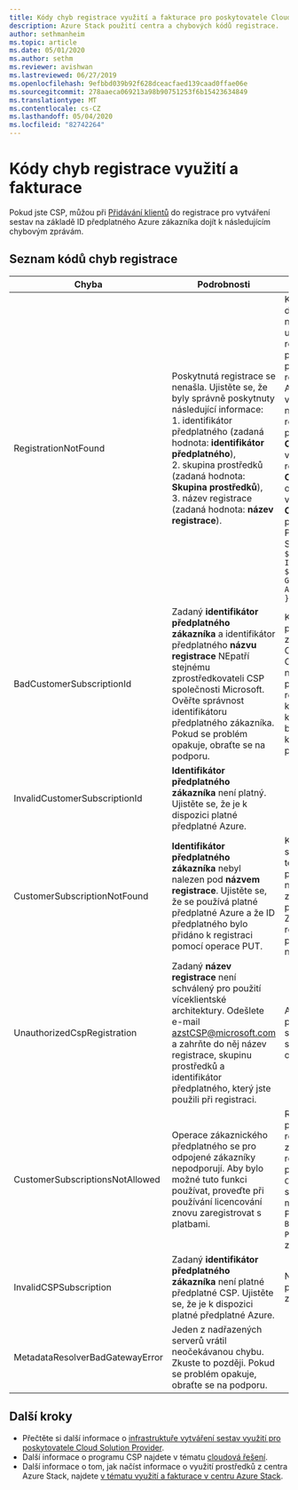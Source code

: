 ```yaml
---
title: Kódy chyb registrace využití a fakturace pro poskytovatele Cloud Solution Providers pro Azure Stack hub
description: Azure Stack použití centra a chybových kódů registrace.
author: sethmanheim
ms.topic: article
ms.date: 05/01/2020
ms.author: sethm
ms.reviewer: avishwan
ms.lastreviewed: 06/27/2019
ms.openlocfilehash: 9efbbd039b92f628dceacfaed139caad0ffae06e
ms.sourcegitcommit: 278aaeca069213a98b90751253f6b15423634849
ms.translationtype: MT
ms.contentlocale: cs-CZ
ms.lasthandoff: 05/04/2020
ms.locfileid: "82742264"
---
```

# <a name="usage-and-billing-registration-error-codes"></a>Kódy chyb registrace využití a fakturace

Pokud jste CSP, můžou při [Přidávání klientů](azure-stack-csp-ref-operations.md#add-tenant-to-registration) do registrace pro vytváření sestav na základě ID předplatného Azure zákazníka dojít k následujícím chybovým zprávám.

## <a name="list-of-registration-error-codes"></a>Seznam kódů chyb registrace

| Chyba                           | Podrobnosti                                                                                                                                                                                                                                                                                                                           | Komentáře                                                                                                                                                                                                                                                                                                                                                                                                                                                                                                                                                                                                            |
|---------------------------------|-----------------------------------------------------------------------------------------------------------------------------------------------------------------------------------------------------------------------------------------------------------------------------------------------------------------------------------|---------------------------------------------------------------------------------------------------------------------------------------------------------------------------------------------------------------------------------------------------------------------------------------------------------------------------------------------------------------------------------------------------------------------------------------------------------------------------------------------------------------------------------------------------------------------------------------------------------------------|
| RegistrationNotFound            | Poskytnutá registrace se nenašla. Ujistěte se, že byly správně poskytnuty následující informace:<br>1. identifikátor předplatného (zadaná hodnota: **identifikátor předplatného**),<br>2. skupina prostředků (zadaná hodnota: **Skupina prostředků**),<br>3. název registrace (zadaná hodnota: **název registrace**).                             | K této chybě obvykle dochází v případě, že nejsou správné informace ukazující na počáteční registraci. Pokud potřebujete ověřit skupinu prostředků a název registrace, najdete je v Azure Portal uvedením všech prostředků. Pokud najdete více než jeden registrační prostředek, podívejte se na **CloudDeploymentID** ve vlastnostech a vyberte registraci, jejíž **CloudDeploymentID** odpovídá vašemu cloudu. K vyhledání **CloudDeploymentID**můžete použít tento příkaz PowerShellu v centru Azure Stack:<br>`$azureStackStampInfo = Invoke-Command -Session $session -ScriptBlock { Get-AzureStackStampInformation }` |
| BadCustomerSubscriptionId       | Zadaný **identifikátor předplatného zákazníka** a identifikátor předplatného **názvu registrace** NEpatří stejnému zprostředkovateli CSP společnosti Microsoft. Ověřte správnost identifikátoru předplatného zákazníka. Pokud se problém opakuje, obraťte se na podporu. | K této chybě dochází v případě, že předplatné zákazníka je předplatným CSP, ale je jiné než partner CSP, který se liší od toho, k němuž se předplatné používané při prvotní registraci objevují. Tato kontrola se zabrání situaci, která by způsobila, že se bude účtovat partner CSP, který není zodpovědný za použití centra Azure Stack.                                                                                                                                                                                                                                                                          |
| InvalidCustomerSubscriptionId   | **Identifikátor předplatného zákazníka** není platný. Ujistěte se, že je k dispozici platné předplatné Azure.                                                                                                                                                                         |                                                                                                                                                                                                                                                                                                                                                                                                                                                                                                                                                                                                                     |
| CustomerSubscriptionNotFound    | **Identifikátor předplatného zákazníka** nebyl nalezen pod **názvem registrace**. Ujistěte se, že se používá platné předplatné Azure a že ID předplatného bylo přidáno k registraci pomocí operace PUT.                                                   | K této chybě dochází, když se pokusíte Verity, že se tenant přidal do předplatného, a že se nezjistí předplatné zákazníka, které se má přidružit k registraci. Zákazník není přidaný k registraci nebo ID předplatného bylo nesprávně napsáno.                                                                                                                                                                                                                                                                                                                                |
| UnauthorizedCspRegistration     | Zadaný **název registrace** není schválený pro použití víceklientské architektury. Odešlete e-mail azstCSP@microsoft.com a zahrňte do něj název registrace, skupinu prostředků a identifikátor předplatného, který jste použili při registraci.                                                                                    | Aby bylo možné začít přidávat klienty do této služby, musí být registrace schválena pro více tenantů od Microsoftu.                                                                                                                                                                                                                                                                                                                                                                                             |
| CustomerSubscriptionsNotAllowed | Operace zákaznického předplatného se pro odpojené zákazníky nepodporují. Aby bylo možné tuto funkci používat, proveďte při používání licencování znovu zaregistrovat s platbami.                                                                                                                                                                    | Registrace, ke které se pokoušíte přidat klienty, je registrace kapacity; To znamená, že při vytvoření registrace se použil parametr `BillingModel Capacity` . Jenom registrace s průběžnými platbami můžou přidávat klienty. Pomocí parametru `BillingModel PayAsYouUse`se musíte znovu zaregistrovat.                                                                                                                                                                                                                                                                                          |
| InvalidCSPSubscription          | Zadaný **identifikátor předplatného zákazníka** není platné předplatné CSP. Ujistěte se, že je k dispozici platné předplatné Azure.                                                                                                                                                        | Nejpravděpodobnější příčinou je to, že předplatné zákazníka není zadávané.                                                                                                                                                                                                                                                                                                                                                                                                                                                                                                                                        |
| MetadataResolverBadGatewayError | Jeden z nadřazených serverů vrátil neočekávanou chybu. Zkuste to později. Pokud se problém opakuje, obraťte se na podporu.                                                                                                                                                                                                |                                                                                                                                                                                                                                                                                                                                                                                                                                                                                                                                                                                                                     |

## <a name="next-steps"></a>Další kroky

- Přečtěte si další informace o [infrastruktuře vytváření sestav využití pro poskytovatele Cloud Solution Provider](azure-stack-csp-ref-infrastructure.md).
- Další informace o programu CSP najdete v tématu [cloudová řešení](https://partner.microsoft.com/solutions/microsoft-cloud-solutions).
- Další informace o tom, jak načíst informace o využití prostředků z centra Azure Stack, najdete [v tématu využití a fakturace v centru Azure Stack](azure-stack-billing-and-chargeback.md).
